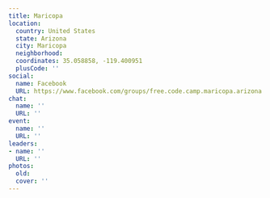 ```yaml
---
title: Maricopa
location:
  country: United States
  state: Arizona
  city: Maricopa
  neighborhood: 
  coordinates: 35.058858, -119.400951
  plusCode: ''
social:
  name: Facebook
  URL: https://www.facebook.com/groups/free.code.camp.maricopa.arizona
chat:
  name: ''
  URL: ''
event:
  name: ''
  URL: ''
leaders:
- name: ''
  URL: ''
photos:
  old: 
  cover: ''
---
```

